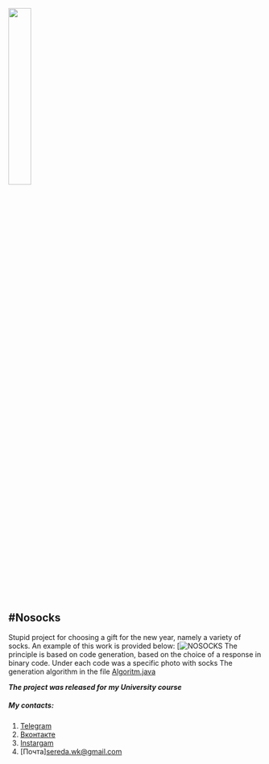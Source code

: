 <a href="url"><img src="https://sun9-4.userapi.com/c857632/v857632453/19bfd0/k2UL9ZPwZtU.jpg" height="30%" width="30%" ></a>

#Nosocks
---
Stupid project for choosing a gift for the new year, namely a variety of socks.
An example of this work is provided below:
[![NOSOCKS](/nosocks/blob/master/example.gif)
The principle is based on code generation, based on the choice of a response in binary code.
Under each code was a specific photo with socks
The generation algorithm in the file [Algoritm.java](/nosocks/blob/master/app/src/main/java/ppts/website/nosocks/Algoritm.java)

***The project was released for my University course***

##### My contacts:
1. [Telegram](https://tgmsg.ru/princepepper)
2. [Вконтакте](https://vk.com/princepepper)
3. [Instargam](https://www.instagram.com/prince_pepper_official/?hl=ru)
4. [Почта]<sereda.wk@gmail.com>